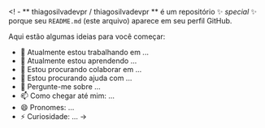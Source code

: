 <! -
** thiagosilvadevpr / thiagosilvadevpr ** é um repositório ✨ _special_ ✨ porque seu `README.md` (este arquivo) aparece em seu perfil GitHub.

Aqui estão algumas ideias para você começar:

- 🔭 Atualmente estou trabalhando em ...
- 🌱 Atualmente estou aprendendo ...
- 👯 Estou procurando colaborar em ...
- 🤔 Estou procurando ajuda com ...
- 💬 Pergunte-me sobre ...
- 📫 Como chegar até mim: ...
- 😄 Pronomes: ...
- ⚡ Curiosidade: ...
->
